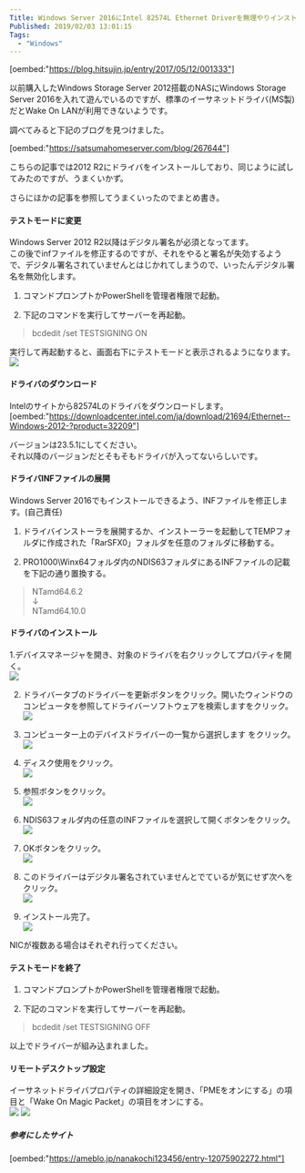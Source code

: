 ```yaml
---
Title: Windows Server 2016にIntel 82574L Ethernet Driverを無理やりインストールしてリモートデスクトップできるようにする
Published: 2019/02/03 13:01:15
Tags:
  - "Windows"
---
```

[oembed:"https://blog.hitsujin.jp/entry/2017/05/12/001333"]

 以前購入したWindows Storage Server 2012搭載のNASにWindows Storage Server 2016を入れて遊んでいるのですが、標準のイーサネットドライバ(MS製)だとWake On LANが利用できないようです。  

調べてみると下記のブログを見つけました。  

[oembed:"https://satsumahomeserver.com/blog/267644"]

こちらの記事では2012 R2にドライバをインストールしており、同じように試してみたのですが、うまくいかず。  

さらにほかの記事を参照してうまくいったのでまとめ書き。  

<!-- more -->

#### テストモードに変更  

Windows Server 2012 R2以降はデジタル署名が必須となってます。  
この後でinfファイルを修正するのですが、それをやると署名が失効するようで、デジタル署名されていませんとはじかれてしまうので、いったんデジタル署名を無効化します。  

1. コマンドプロンプトかPowerShellを管理者権限で起動。  

2.   下記のコマンドを実行してサーバーを再起動。  

> bcdedit /set TESTSIGNING ON  

実行して再起動すると、画面右下にテストモードと表示されるようになります。  
![](20190203123836.png) 

#### ドライバのダウンロード  
Intelのサイトから82574Lのドライバをダウンロードします。  
[oembed:"https://downloadcenter.intel.com/ja/download/21694/Ethernet--Windows-2012-?product=32209"]

バージョンは23.5.1にしてください。  
それ以降のバージョンだとそもそもドライバが入ってないらしいです。  

#### ドライバINFファイルの展開  
Windows Server 2016でもインストールできるよう、INFファイルを修正します。(自己責任)  

1. ドライバインストーラを展開するか、インストーラーを起動してTEMPフォルダに作成された「RarSFX0」フォルダを任意のフォルダに移動する。  

2. PRO1000\Winx64フォルダ内のNDIS63フォルダにあるINFファイルの記載を下記の通り置換する。  
> NTamd64.6.2  
> ↓  
> NTamd64.10.0  

#### ドライバのインストール  

1.デバイスマネージャを開き、対象のドライバを右クリックしてプロパティを開く。  
![](20190203125141.png) 

2. ドライバータブのドライバーを更新ボタンをクリック。開いたウィンドウのコンピュータを参照してドライバーソフトウェアを検索しますをクリック。  
  ![](20190203125258.png) 

3.  コンピューター上のデバイスドライバーの一覧から選択します をクリック。  
![](20190203125334.png) 

4. ディスク使用をクリック。  
![](20190203125359.png) 

5.  参照ボタンをクリック。  
![](20190203125429.png) 

6.  NDIS63フォルダ内の任意のINFファイルを選択して開くボタンをクリック。  
![](20190203125504.png) 

7. OKボタンをクリック。  
![](20190203125523.png) 

7. このドライバーはデジタル署名されていませんとでているが気にせず次へをクリック。  
![](20190203125549.png) 

8. インストール完了。  
![](20190203125618.png) 

NICが複数ある場合はそれぞれ行ってください。  

#### テストモードを終了  

1. コマンドプロンプトかPowerShellを管理者権限で起動。  

2.   下記のコマンドを実行してサーバーを再起動。  

> bcdedit /set TESTSIGNING OFF  

以上でドライバーが組み込まれました。  

#### リモートデスクトップ設定  
イーサネットドライバプロパティの詳細設定を開き、「PMEをオンにする」の項目と「Wake On Magic Packet」の項目をオンにする。  
![](20190203125857.png) ![](20190203125907.png) 

##### 参考にしたサイト  

[oembed:"https://ameblo.jp/nanakochi123456/entry-12075902272.html"]

